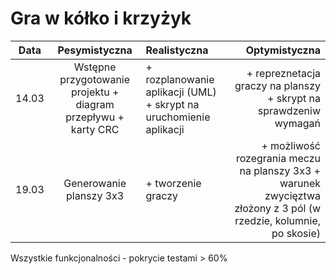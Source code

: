 # Gra w kółko i krzyżyk

|Data  |Pesymistyczna|Realistyczna|Optymistyczna|
:-------------------:|:-------------------:|:-------------------|-------------------:
|14.03|Wstępne przygotowanie projektu + diagram przepływu + karty CRC| + rozplanowanie aplikacji (UML) + skrypt na uruchomienie aplikacji| + repreznetacja graczy na planszy + skrypt na sprawdzeniw wymagań
|19.03|Generowanie planszy 3x3| + tworzenie graczy| + możliwość rozegrania meczu na planszy 3x3 + warunek zwycięztwa złożony z 3 pól (w rzedzie, kolumnie, po skosie)

Wszystkie funkcjonalności - pokrycie testami > 60%
